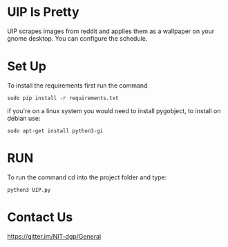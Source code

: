 UIP Is Pretty
=============

UIP scrapes images from reddit and applies them as a wallpaper on your gnome desktop. You can configure the schedule.

Set Up
======

To install the requirements first run the command

```
sudo pip install -r requirements.txt
```
if you're on a linux system you would need to install
pygobject, to install on debian use:
```
sudo apt-get install python3-gi
```

RUN
===

To run the command cd into the project folder and type:

```
python3 UIP.py
``` 
Contact Us
==========
https://gitter.im/NIT-dgp/General
